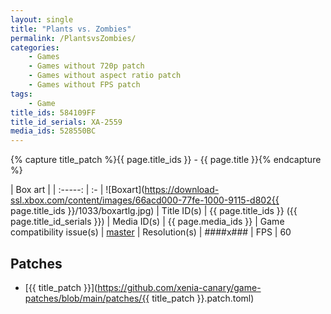 ```yaml
---
layout: single
title: "Plants vs. Zombies"
permalink: /PlantsvsZombies/
categories:
    - Games
    - Games without 720p patch
    - Games without aspect ratio patch
    - Games without FPS patch
tags:
    - Game
title_ids: 584109FF
title_id_serials: XA-2559
media_ids: 528550BC
---
```

{% capture title_patch %}{{ page.title_ids }} - {{ page.title }}{% endcapture %}

| Box art                     |
| :-----:                     | :-
| ![Boxart](https://download-ssl.xbox.com/content/images/66acd000-77fe-1000-9115-d802{{ page.title_ids }}/1033/boxartlg.jpg)
| Title ID(s)                 | {{ page.title_ids }} ({{ page.title_id_serials }})
| Media ID(s)                 | {{ page.media_ids }}
| Game compatibility issue(s) | [master](https://github.com/xenia-project/game-compatibility/issues/857)
| Resolution(s)               | ####x###
| FPS                         | 60

## Patches
* [{{ title_patch }}](https://github.com/xenia-canary/game-patches/blob/main/patches/{{ title_patch }}.patch.toml)
